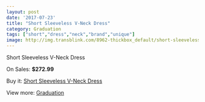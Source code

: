```yaml
---
layout: post
date: '2017-07-23'
title: "Short Sleeveless V-Neck Dress"
category: Graduation
tags: ["short","dress","neck","brand","unique"]
image: http://img.transblink.com/8962-thickbox_default/short-sleeveless-v-neck-dress.jpg
---
```

Short Sleeveless V-Neck Dress

On Sales: **$272.99**
<a href="https://www.transblink.com/en/graduation/2943-short-sleeveless-v-neck-dress.html"><amp-img layout="responsive" width="600" height="600" src="//img.transblink.com/8962-thickbox_default/short-sleeveless-v-neck-dress.jpg" alt="Short Sleeveless V-Neck Dress 0" /></a>
<a href="https://www.transblink.com/en/graduation/2943-short-sleeveless-v-neck-dress.html"><amp-img layout="responsive" width="600" height="600" src="//img.transblink.com/8964-thickbox_default/short-sleeveless-v-neck-dress.jpg" alt="Short Sleeveless V-Neck Dress 1" /></a>
<a href="https://www.transblink.com/en/graduation/2943-short-sleeveless-v-neck-dress.html"><amp-img layout="responsive" width="600" height="600" src="//img.transblink.com/8963-thickbox_default/short-sleeveless-v-neck-dress.jpg" alt="Short Sleeveless V-Neck Dress 2" /></a>

Buy it: [Short Sleeveless V-Neck Dress](https://www.transblink.com/en/graduation/2943-short-sleeveless-v-neck-dress.html "Short Sleeveless V-Neck Dress")

View more: [Graduation](https://www.transblink.com/en/7-graduation "Graduation")